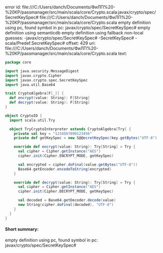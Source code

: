error id: file:///C:/Users/danch/Documents/ФиЛП%20-%20КР/passmanager/src/main/scala/core/Crypto.scala:javax/crypto/spec/SecretKeySpec#
file:///C:/Users/danch/Documents/ФиЛП%20-%20КР/passmanager/src/main/scala/core/Crypto.scala
empty definition using pc, found symbol in pc: javax/crypto/spec/SecretKeySpec#
empty definition using semanticdb
empty definition using fallback
non-local guesses:
	 -javax/crypto/spec/SecretKeySpec#
	 -SecretKeySpec#
	 -scala/Predef.SecretKeySpec#
offset: 429
uri: file:///C:/Users/danch/Documents/ФиЛП%20-%20КР/passmanager/src/main/scala/core/Crypto.scala
text:
```scala
package core

import java.security.MessageDigest
import javax.crypto.Cipher
import javax.crypto.spec.SecretKeySpec
import java.util.Base64

trait CryptoAlgebra[F[_]] {
  def encrypt(value: String): F[String]
  def decrypt(value: String): F[String]
}

object CryptoIO {
  import scala.util.Try

  object TryCryptoInterpreter extends CryptoAlgebra[Try] {
    private val key = "1234567890123456" 
    private def getKeySpec = new S@@ecretKeySpec(key.getBytes("UTF-8"), "AES")

    override def encrypt(value: String): Try[String] = Try {
      val cipher = Cipher.getInstance("AES")
      cipher.init(Cipher.ENCRYPT_MODE, getKeySpec)

      val encrypted = cipher.doFinal(value.getBytes("UTF-8"))
      Base64.getEncoder.encodeToString(encrypted)
    }

    override def decrypt(value: String): Try[String] = Try {
      val cipher = Cipher.getInstance("AES")
      cipher.init(Cipher.DECRYPT_MODE, getKeySpec)

      val decoded = Base64.getDecoder.decode(value)
      new String(cipher.doFinal(decoded), "UTF-8")
    }
  }
}

```


#### Short summary: 

empty definition using pc, found symbol in pc: javax/crypto/spec/SecretKeySpec#